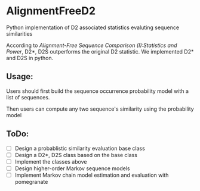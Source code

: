 # AlignmentFreeD2
Python implementation of D2 associated statistics evaluting sequence similarities

According to *Alignment-Free Sequence Comparison (I):Statistics and Power*, D2*, D2S outperforms the original D2 statistic. We implemented D2* and D2S in python.


## Usage:

Users should first build the sequence occurrence probability model with a list of sequences.

Then users can compute any two sequence's similarity using the probability model


## ToDo:
- [ ] Design a probablistic similarity evaluation base class
- [ ] Design a D2*, D2S class based on the base class
- [ ] Implement the classes above
- [ ] Design higher-order Markov sequence models 
- [ ] Implement Markov chain model estimation and evaluation with pomegranate
